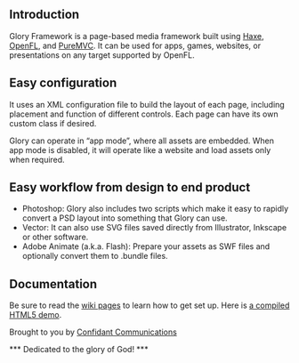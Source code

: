 ## Introduction
Glory Framework is a page-based media framework built using [Haxe](http://haxe.org/), [OpenFL](http://openfl.org), and [PureMVC](http://puremvc.org/). It can be used for apps, games, websites, or presentations on any target supported by OpenFL.

## Easy configuration
It uses an XML configuration file to build the layout of each page, including placement and function of different controls. Each page can have its own custom class if desired.

Glory can operate in “app mode”, where all assets are embedded. When app mode is disabled, it will operate like a website and load assets only when required.

## Easy workflow from design to end product
* Photoshop: Glory also includes two scripts which make it easy to rapidly convert a PSD layout into something that Glory can use. 
* Vector: It can also use SVG files saved directly from Illustrator, Inkscape or other software.
* Adobe Animate (a.k.a. Flash): Prepare your assets as SWF files and optionally convert them to .bundle files.

## Documentation
Be sure to read the [wiki pages](https://github.com/ConfidantCommunications/Glory-Framework/wiki) to learn how to get set up.
Here is [a compiled HTML5 demo](http://confidant.ca/demo/glory/).

Brought to you by [Confidant Communications](https://confidant.ca/)

*** Dedicated to the glory of God! ***